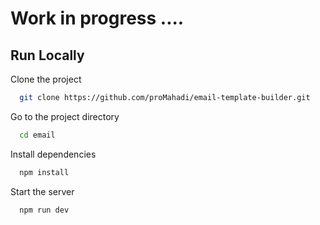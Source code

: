 # Work in progress ....
## Run Locally

Clone the project

```bash
  git clone https://github.com/proMahadi/email-template-builder.git
```

Go to the project directory

```bash
  cd email
```

Install dependencies

```bash
  npm install
```

Start the server

```bash
  npm run dev
```

